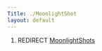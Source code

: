 ```yaml
---
Title: ./MoonlightShot
layout: default
---
```


1.  REDIRECT [MoonlightShots]({{site.url}}/MoonlightShots "wikilink")
